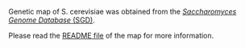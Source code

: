 Genetic map of S. cerevisiae was obtained from the 
[*Saccharomyces Genome Database* 
(SGD)](https://downloads.yeastgenome.org/published_datasets/).

Please read the [README file](https://downloads.yeastgenome.org/published_datasets/pgmap.README) 
of the map for more information.
